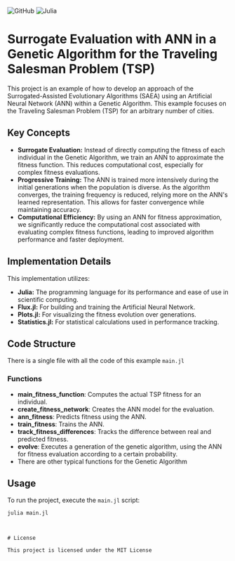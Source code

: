![GitHub](https://img.shields.io/github/license/ennanco/TSP_SAEA?style=flat-square) ![Julia](https://img.shields.io/badge/Julia-1.10.0-blueviolet?logo=Julia)


# Surrogate Evaluation with ANN in a Genetic Algorithm for the Traveling Salesman Problem (TSP)

This project is an example of how to develop an approach of the Surrogated-Assisted Evolutionary Algorithms (SAEA) using an Artificial Neural Network (ANN) within a Genetic Algorithm. This example focuses on the Traveling Salesman Problem (TSP) for an arbitrary number of cities.

## Key Concepts

* **Surrogate Evaluation:** Instead of directly computing the fitness of each individual in the Genetic Algorithm, we train an ANN to approximate the fitness function. This reduces computational cost, especially for complex fitness evaluations.
* **Progressive Training:** The ANN is trained more intensively during the initial generations when the population is diverse. As the algorithm converges, the training frequency is reduced, relying more on the ANN's learned representation. This allows for faster convergence while maintaining accuracy.
* **Computational Efficiency:** By using an ANN for fitness approximation, we significantly reduce the computational cost associated with evaluating complex fitness functions, leading to improved algorithm performance and faster deployment.

## Implementation Details

This implementation utilizes:

* **Julia:** The programming language for its performance and ease of use in scientific computing.
* **Flux.jl:** For building and training the Artificial Neural Network.
* **Plots.jl:** For visualizing the fitness evolution over generations.
* **Statistics.jl:** For statistical calculations used in performance tracking.


## Code Structure
There is a single file with all the code of this example `main.jl`

### Functions

* **main_fitness_function**: Computes the actual TSP fitness for an individual.
* **create_fitness_network**: Creates the ANN model for the evaluation.
* **ann_fitness**: Predicts fitness using the ANN.
* **train_fitness**: Trains the ANN.
* **track_fitness_differences**: Tracks the difference between real and predicted fitness.
* **evolve**: Executes a generation of the genetic algorithm, using the ANN for fitness evaluation according to a certain probability.
* There are other typical functions for the Genetic Algorithm

## Usage
To run the project, execute the `main.jl` script:

```bash
julia main.jl
```
```


# License

This project is licensed under the MIT License
